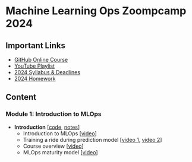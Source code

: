 # Machine Learning Ops Zoompcamp 2024

## Important Links

- [GitHub Online Course](https://github.com/DataTalksClub/mlops-zoomcamp)
- [YouTube Playlist](https://www.youtube.com/playlist?list=PL3MmuxUbc_hIUISrluw_A7wDSmfOhErJK)
- [2024 Syllabus & Deadlines]()
- [2024 Homework]()

## Content

### Module 1: Introduction to MLOps

- **Introduction**
[[code](code/1_docker/),
[notes](notes/01_mlops)]
    - Introduction to MLOps
    [[video](https://youtu.be/s0uaFZSzwfI)]
    - Training a ride during prediction model
    [[video 1](https://youtu.be/r94QjpX9vSE),
    [video 2](https://youtu.be/iRunifGSHFc)]
    - Course overview
    [[video](https://youtu.be/teP9KWkP6SM)]
    - MLOps maturity model
    [[video](https://youtu.be/XwTH8BDGzYk)]